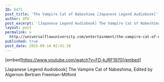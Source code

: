 ```yaml
---
ID: 5471
post_title: 'The Vampire Cat of Nabeshima [Japanese Legend Audiobook]'
author: UfU
post_excerpt: '[Japanese Legend Audiobook] The Vampire Cat of Nabeshima, Edited by Algernon Bertram Freeman-Mitford'
layout: post
permalink: >
  http://universalflowuniversity.com/entertainment/the-vampire-cat-of-nabeshima-japanese-legend-audiobook/
published: true
post_date: 2015-09-14 02:41:10
---
```

[embed]https://www.youtube.com/watch?v=FD-kJRF1970[/embed]<br>
<p>[Japanese Legend Audiobook] The Vampire Cat of Nabeshima, Edited by Algernon Bertram Freeman-Mitford</p>